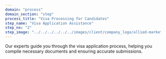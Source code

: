 ```yaml
---
domain: "process"
domain_section: "step"
process_title: "Visa Processing for Candidates"
step_name: "Visa Application Assistance"
step_no: "2"
step_image: "../../../../../../images/client/company_logo/allied-marketing.png"
---
```


Our experts guide you through the visa application process, helping you compile necessary documents and ensuring accurate submissions.
